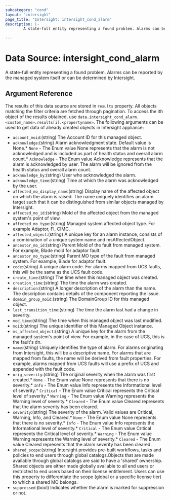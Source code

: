 ```yaml
---
subcategory: "cond"
layout: "intersight"
page_title: "Intersight: intersight_cond_alarm"
description: |-
        A state-full entity representing a found problem. Alarms can be reported by the managed system itself or can be determined by Intersight.

---
```


# Data Source: intersight_cond_alarm
A state-full entity representing a found problem. Alarms can be reported by the managed system itself or can be determined by Intersight.
## Argument Reference
The results of this data source are stored in `results` property.
All objects matching the filter criteria are fetched through pagination.
To access the ith object of the results obtained, use `data.intersight_cond_alarm.<custom_name>.results[i].<propertyname>`.
The following arguments can be used to get data of already created objects in Intersight appliance:
* `account_moid`:(string) The Account ID for this managed object. 
* `acknowledge`:(string) Alarm acknowledgment state. Default value is None.* `None` - The Enum value None represents that the alarm is not acknowledged and is included as part of health status and overall alarm count.* `Acknowledge` - The Enum value Acknowledge represents that the alarm is acknowledged by user. The alarm will be ignored from the health status and overall alarm count. 
* `acknowledge_by`:(string) User who acknowledged the alarm. 
* `acknowledge_time`:(string) Time at which the alarm was acknowledged by the user. 
* `affected_mo_display_name`:(string) Display name of the affected object on which the alarm is raised. The name uniquely identifies an alarm target such that it can be distinguished from similar objects managed by Intersight. 
* `affected_mo_id`:(string) MoId of the affected object from the managed system's point of view. 
* `affected_mo_type`:(string) Managed system affected object type. For example Adaptor, FI, CIMC. 
* `affected_object`:(string) A unique key for an alarm instance, consists of a combination of a unique system name and msAffectedObject. 
* `ancestor_mo_id`:(string) Parent MoId of the fault from managed system. For example, Blade moid for adaptor fault. 
* `ancestor_mo_type`:(string) Parent MO type of the fault from managed system. For example, Blade for adaptor fault. 
* `code`:(string) A unique alarm code. For alarms mapped from UCS faults, this will be the same as the UCS fault code. 
* `create_time`:(string) The time when this managed object was created. 
* `creation_time`:(string) The time the alarm was created. 
* `description`:(string) A longer description of the alarm than the name. The description contains details of the component reporting the issue. 
* `domain_group_moid`:(string) The DomainGroup ID for this managed object. 
* `last_transition_time`:(string) The time the alarm last had a change in severity. 
* `mod_time`:(string) The time when this managed object was last modified. 
* `moid`:(string) The unique identifier of this Managed Object instance. 
* `ms_affected_object`:(string) A unique key for the alarm from the managed system's point of view. For example, in the case of UCS, this is the fault's dn. 
* `name`:(string) Uniquely identifies the type of alarm. For alarms originating from Intersight, this will be a descriptive name. For alarms that are mapped from faults, the name will be derived from fault properties. For example, alarms mapped from UCS faults will use a prefix of UCS and appended with the fault code. 
* `orig_severity`:(string) The original severity when the alarm was first created.* `None` - The Enum value None represents that there is no severity.* `Info` - The Enum value Info represents the Informational level of severity.* `Critical` - The Enum value Critical represents the Critical level of severity.* `Warning` - The Enum value Warning represents the Warning level of severity.* `Cleared` - The Enum value Cleared represents that the alarm severity has been cleared. 
* `severity`:(string) The severity of the alarm. Valid values are Critical, Warning, Info, and Cleared.* `None` - The Enum value None represents that there is no severity.* `Info` - The Enum value Info represents the Informational level of severity.* `Critical` - The Enum value Critical represents the Critical level of severity.* `Warning` - The Enum value Warning represents the Warning level of severity.* `Cleared` - The Enum value Cleared represents that the alarm severity has been cleared. 
* `shared_scope`:(string) Intersight provides pre-built workflows, tasks and policies to end users through global catalogs.Objects that are made available through global catalogs are said to have a 'shared' ownership. Shared objects are either made globally available to all end users or restricted to end users based on their license entitlement. Users can use this property to differentiate the scope (global or a specific license tier) to which a shared MO belongs. 
* `suppressed`:(bool) Indicates whether the alarm is marked for suppression or not. 
 
